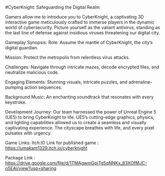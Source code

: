 #CyberKnight: Safeguarding the Digital Realm

 Gamers allow me to introduce you to CyberKnight, a captivating 3D interactive game meticulously crafted to immerse players in the dynamic world of cybersecurity. Picture yourself as the valiant antivirus, standing as the last line of defense against insidious viruses threatening our digital city.

Gameplay Synopsis:
Role: Assume the mantle of CyberKnight, the city’s digital guardian.

Mission: Protect the metropolis from relentless virus attacks.

Challenges: Navigate through intricate mazes, decode encrypted files, and neutralize malicious code.

Engaging Elements: Stunning visuals, intricate puzzles, and adrenaline-pumping action sequences.

Background Music: An enchanting soundtrack that resonates with every keystroke.

Development Journey:
Our team harnessed the power of Unreal Engine 5 (UE5) to bring CyberKnight to life. UE5’s cutting-edge graphics, physics, and lighting capabilities allowed us to create a seamless and visually captivating experience. The cityscape breathes with life, and every pixel pulsates with urgency.

Game Links:
Itch.IO Link for published game : https://umakant1329.itch.io/cyberknight

Package Link : https://drive.google.com/file/d/1TMAgwmGpjTg5qNNKx_83XOfMJC-o5EAi/view?usp=sharing

